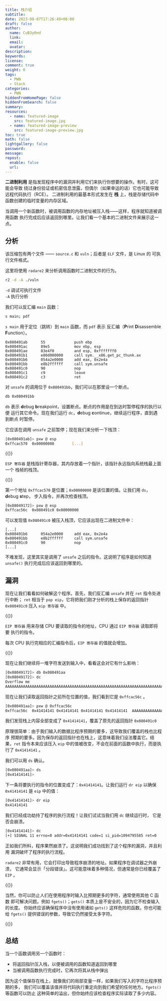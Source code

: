 ```yaml
---
title: 栈介绍
subtitle:
date: 2023-08-07T17:26:49+08:00
draft: false
author:
  name: CuB3y0nd
  link:
  email:
  avatar:
description:
keywords:
license:
comment: true
weight: 0
tags:
  - PWN
  - Stack
categories:
  - PWN
hiddenFromHomePage: false
hiddenFromSearch: false
summary:
resources:
  - name: featured-image
    src: featured-image.jpg
  - name: featured-image-preview
    src: featured-image-preview.jpg
toc: true
math: false
lightgallery: false
password:
message:
repost:
  enable: false
  url:
---
```


**二进制利用** 是指发现程序中的漏洞并利用它们来执行你想要的操作。有时，这可能会导致
绕过身份验证或机密信息泄露，但偶尔（如果幸运的话）它也可能导致远程代码执行（RCE）。
二进制利用的最基本形式发生在 **栈** 上，栈是存储代码中函数创建的临时变量的内存区域。

当调用一个新函数时，被调用函数的内存地址被压入栈——这样，程序就知道被调用函数
执行完成后应该返回到哪里。让我们看一个基本的二进制文件来展示这一点。

<!--more-->

## 分析

该压缩包有两个文件 —— `source.c` 和 `vuln`；后者是 `ELF` 文件，是 Linux 的
可执行文件格式。

这里将使用 `radare2` 来分析调用函数时二进制文件的行为。

```bash
r2 -d -A ./vuln
```

`-d` 调试可执行文件</br>
`-A` 执行分析

我们可以反汇编 `main` 函数：

```bash
s main; pdf
```

`s main` 用于定位（跳转）到 `main` 函数，而 `pdf` 表示 反汇编（**P**rint **D**isassemble **F**unction）。

```
0x080491ab      55             push ebp
0x080491ac      89e5           mov ebp, esp
0x080491ae      83e4f0         and esp, 0xfffffff0
0x080491b1      e80d000000     call sym.__x86.get_pc_thunk.ax
0x080491b6      054a2e0000     add eax, 0x2e4a
0x080491bb      e8b2ffffff     call sym.unsafe
0x080491c0      90             nop
0x080491c1      c9             leave
0x080491c2      c3             ret
```

对 `unsafe` 的调用位于 `0x080491bb`，我们可以在那里设一个断点。

```bash
db 0x080491bb
```

`db` 表示 **d**ebug **b**reakpoint，设置断点。断点的作用是在到达时暂停程序的执行以便
运行其它命令。现在我们运行 `dc`，**d**ebug **c**ontinue，继续运行程序，直到遇到断点
时暂停。

它应该在调用 `unsafe` 之前暂停；现在我们来分析一下栈顶：

```bash
[0x080491ab]> pxw @ esp
0xffcac570  0x00000000        [...]
```

{{<admonition type="info">}}

`ESP 寄存器` 是栈指针寄存器，其内存放着一个指针，该指针永远指向系统栈最上面一个
栈帧的栈顶。

{{</admonition>}}

第一个地址 `0xffcac570` 是位置；`0x00000000` 是该位置的值。让我们用 `ds`，**d**ebug **s**tep，
步入指令，并再次检查栈顶。

```bash
[0x08049172]> pxw @ esp
0xffcac56c  0x080491c0 0x00000000
```

可以发现值 `0x080491c0` 被压入栈顶，它应该出现在二进制文件中：

```
[...]
0x080491b6      054a2e0000     add eax, 0x2e4a
0x080491bb      e8b2ffffff     call sym.unsafe
0x080491c0      90             nop
[...]
```

不难发现，这里其实是调用了 `unsafe` 之后的指令。这说明了程序是如何知道 `unsafe()`
执行完成后应该返回到哪里的。

## 漏洞

现在让我们看看如何破解这个程序。首先，我们反汇编 `unsafe` 并在 `ret` 指令处进行中断；
`ret` 相当于 `pop eip`，它将把我们刚才分析的栈上保存的返回指针 `0x080491c0` 压入
`eip 寄存器` 中。

{{<admonition type="info">}}

`EIP 寄存器` 用来存储 CPU 要读取的指令的地址，CPU 通过 `EIP 寄存器` 读取即将要
执行的指令。

每次 CPU 执行完相应的汇编指令后，`EIP 寄存器` 的值就会增加。

{{</admonition>}}

现在让我们继续将一堆字符发送到输入中，看看这会对它有什么影响：

```bash
[0x08049172]> db 0x080491aa
[0x08049172]> dc
Overflow me
AAAAAAAAAAAAAAAAAAAAAAAAAAAAAAAAAAAAAAAAAAAAAAAAAAAAAAAAAAAAAAAAAAAAAAAAAAAAAAAAAAAAAAAAAAAAAAAAAAAA
```

现在让我们读取返回指针之前所在位置的值，我们看到它是 `0xffcac56c` 。

```bash
[0x080491aa]> pxw @ 0xffcac56c
0xffcac56c  0x41414141 0x41414141 0x41414141 0x41414141  AAAAAAAAAAAAAAAA
```

我们发现栈上内容全部变成了 `0x41414141`，覆盖了原先的返回指针 `0x080491c0`

原理很简单：由于我们输入的数据比程序预期的要多，这导致我们覆盖的栈也比程序
预期的要多。因为保存的返回指针也在栈上，这意味着我们设法覆盖它。结果，`ret`
指令本来应该压入 `eip` 中的值被改变，不会在前面的函数中执行，而是执行了
`0x41414141` 。

我们可以用 `ds` 确认。

```bash
[0x080491aa]> ds
[0x41414141]>
```

下一条将要执行的指令的位置变成了：`0x41414141`。让我们运行 `dr eip` 以确保
`0x41414141` 是 `eip` 中的值：

```bash
[0x41414141]> dr eip
0x41414141
```

我们已经成功劫持了程序的执行流程！让我们试试当我们用 `dc` 继续运行时，
它是否会崩溃。

```bash
[0x41414141]> dc
[+] SIGNAL 11 errno=0 addr=0x41414141 code=1 si_pid=1094795585 ret=0
```

正如我们所料，程序果然崩溃了。这说明我们成功找到了这个程序的漏洞，并且利用
漏洞破坏了程序的执行流程。

`radare2` 非常有用，它会打印出导致程序崩溃的地址。如果程序在调试器之外崩溃，
它通常会显示「分段错误」。这可能意味着多种情况，但通常是你已经覆盖了 `EIP` 。

{{<admonition type="info" title="修复">}}

当然，你可以防止人们在使用程序时输入比预期更多的字符，通常使用其他 C 函数
即可解决问题。例如 `fgets()`；`gets()` 本质上是不安全的，因为它不检查输入的长度。
你始终应该确保程序中没有使用诸如 `gets()` 这样危险的函数。你也可能给 `fgets()`
提供错误的参数，导致它仍然接受太多字符。

{{</admonition>}}

## 总结

当一个函数调用另一个函数时：

- 将返回指针压入栈，以便被调用的函数知道返回到哪里
- 当被调用函数执行完成时，它再次将其从栈中弹出

因为这个值保存在栈上，就像我们的局部变量一样，如果我们写入的字符比程序预期的多，
我们可以覆盖该值并将代码执行重定向到我们希望的任何地方。`fgets()` 等函数可以防止
这种简单的溢出，但你始终应该检查程序实际读取了多少内容。
